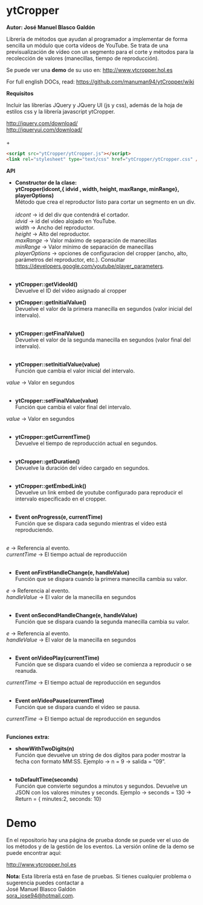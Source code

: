 ytCropper
===========
<b>Autor: José Manuel Blasco Galdón</b>

Librería de métodos que ayudan al programador a implementar de forma sencilla un módulo que corta vídeos de YouTube. Se trata de una previsualización de vídeo con un segmento para el corte y métodos para la recolección de valores (manecillas, tiempo de reproducción).


Se puede ver una <b>demo</b> de su uso en: http://www.ytcropper.hol.es


For full english DOCs, read:
https://github.com/manuman94/ytCropper/wiki

<b>Requisitos</b>

Incluir las librerías JQuery y JQuery UI (js y css), además de la hoja de estilos css y la librería javascript ytCropper.

http://jquery.com/download/ <br/>
http://jqueryui.com/download/ <br/><br/>
      +
```html
<script src="ytCropper/ytCropper.js"></script>
<link rel="stylesheet" type="text/css" href="ytCropper/ytCropper.css" />
```

<b>API</b>

-	<b>Constructor de la clase: <br />
ytCropper(idcont,{ idvid , width, height, maxRange, minRange}, playerOptions)</b> <br />
Método que crea el reproductor listo para cortar un segmento en un div. <br /> <br />
<i>idcont</i> -> id del div que contendrá el cortador. <br />
<i>idvid</i> -> id del vídeo alojado en YouTube. <br />
<i>width</i> -> Ancho del reproductor. <br />
<i>height</i> -> Alto del reproductor. <br />
<i>maxRange</i> -> Valor máximo de separación de manecillas <br />
<i>minRange</i> -> Valor mínimo de separación de manecillas <br />
<i>playerOptions</i> -> opciones de configuracion del cropper (ancho, alto, parámetros del reproductor, etc.). Consultar https://developers.google.com/youtube/player_parameters. <br /> <br />

-	<b>ytCropper::getVideoId() </b> <br />
Devuelve el ID del vídeo asignado al cropper

-	<b>ytCropper::getInitialValue() </b><br />
Devuelve el valor de la primera manecilla en segundos (valor inicial del intervalo).<br /><br />

-	<b>ytCropper::getFinalValue() </b><br />
Devuelve el valor de la segunda manecilla en segundos (valor final del intervalo).<br /><br />

-	<b>ytCropper::setInitialValue(value) </b><br />
Función que cambia el valor inicial del intervalo.<br />

<i>value</i> -> Valor en segundos<br /><br />

-	<b>ytCropper::setFinalValue(value) </b><br />
Función que cambia el valor final del intervalo.<br />

<i>value</i> -> Valor en segundos<br /><br />

-	<b>ytCropper::getCurrentTime() </b><br />
Devuelve el tiempo de reproducción actual en segundos. <br /><br />

-	<b>ytCropper::getDuration() </b><br />
Devuelve la duración del vídeo cargado en segundos.<br /><br />

-	<b>ytCropper::getEmbedLink() </b><br />
Devuelve un link embed de youtube configurado para reproducir el intervalo especificado en el cropper.<br /><br />

-	<b>Event onProgress(e, currentTime) </b><br />
Función que se dispara cada segundo mientras el vídeo está reproduciendo. <br /><br />

<i>e</i> -> Referencia al evento.<br />
<i>currentTime</i> -> El tiempo actual de reproducción <br /><br />

-	<b>Event onFirstHandleChange(e, handleValue) </b> <br />
Función que se dispara cuando la primera manecilla cambia su valor.<br />

<i>e</i> -> Referencia al evento. <br />
<i>handleValue</i> -> El valor de la manecilla en segundos<br /><br />

-	<b>Event onSecondHandleChange(e, handleValue) </b><br />
Función que se dispara cuando la segunda manecilla cambia su valor.<br />

<i>e</i> -> Referencia al evento.<br />
<i>handleValue</i> -> El valor de la manecilla en segundos<br /><br />

- <b>Event onVideoPlay(currentTime) </b><br />
Función que se dispara cuando el vídeo se comienza a reproducir o se reanuda.<br />

<i>currentTime</i> -> El tiempo actual de reproducción en segundos<br /><br />

-	<b>Event onVideoPause(currentTime) </b><br />
Función que se dispara cuando el vídeo se pausa.<br />

<i>currentTime</i> -> El tiempo actual de reproducción en segundos<br /><br />

<b>Funciones extra: </b><br />
-	<b>showWithTwoDigits(n)  </b><br />
Función que devuelve un string de dos dígitos para poder mostrar la fecha con formato MM:SS. Ejemplo -> n = 9 -> salida = “09”. <br /><br />

-	<b>toDefaultTime(seconds) </b><br />
Función que convierte segundos a minutos y segundos. Devuelve un JSON con los valores minutes y seconds. Ejemplo -> seconds = 130 -> Return = { minutes:2, seconds: 10}


Demo
====================================

En el repositorio hay una página de prueba donde se puede ver el uso de los métodos y de la gestión de los eventos. La versión online de la demo se puede encontrar aquí:<br/>

http://www.ytcropper.hol.es


<b> Nota: </b> Esta librería está en fase de pruebas. Si tienes cualquier problema o sugerencia puedes contactar a<br/>
José Manuel Blasco Galdón <br/>
sora_jose94@hotmail.com.
